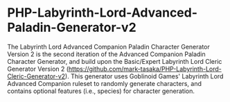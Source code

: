 # PHP-Labyrinth-Lord-Advanced-Paladin-Generator-v2
The Labyrinth Lord Advanced Companion Paladin Character Generator Version 2 is the second iteration of the Advanced Companion Paladin Character Generator, and build upon the Basic/Expert Labyrinth Lord Cleric Generator Version 2 (https://github.com/mark-tasaka/PHP-Labyrinth-Lord-Cleric-Generator-v2). This generator uses Goblinoid Games' Labyrinth Lord Advanced Companion ruleset to randomly generate characters, and contains optional features (i.e., species) for character generation.
